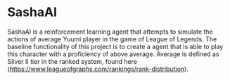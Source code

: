# SashaAI

SashaAI is a reinforcement learning agent that attempts to simulate the actions of average Yuumi player in the game of League of Legends.
The baseline functionality of this project is to create a agent that is able to play this character with a proficiency of above average.
Average is defined as Silver II tier in the ranked system, found here (https://www.leagueofgraphs.com/rankings/rank-distribution).